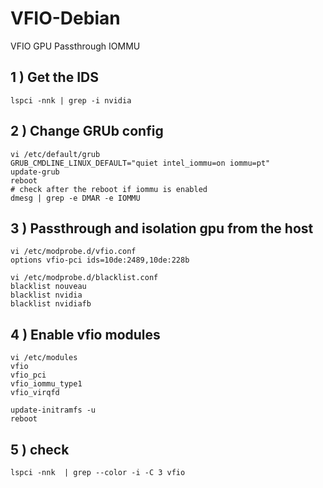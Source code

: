 # VFIO-Debian
VFIO GPU Passthrough IOMMU 

## 1 ) Get the IDS
```
lspci -nnk | grep -i nvidia

```

## 2 ) Change GRUb config

```
vi /etc/default/grub
GRUB_CMDLINE_LINUX_DEFAULT="quiet intel_iommu=on iommu=pt"
update-grub
reboot
# check after the reboot if iommu is enabled 
dmesg | grep -e DMAR -e IOMMU
```
## 3 ) Passthrough and isolation gpu from the host
```
vi /etc/modprobe.d/vfio.conf
options vfio-pci ids=10de:2489,10de:228b
```
```
vi /etc/modprobe.d/blacklist.conf
blacklist nouveau
blacklist nvidia
blacklist nvidiafb
```

## 4 ) Enable vfio modules
```
vi /etc/modules
vfio
vfio_pci
vfio_iommu_type1
vfio_virqfd
```
```
update-initramfs -u
reboot
```

## 5 )  check 
```
lspci -nnk  | grep --color -i -C 3 vfio 
```

